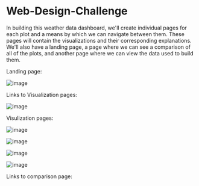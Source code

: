 # Web-Design-Challenge
In building this weather data dashboard, we'll create individual pages for each plot and a means by which we can navigate between them. These pages will contain the visualizations and their corresponding explanations. We'll also have a landing page, a page where we can see a comparison of all of the plots, and another page where we can view the data used to build them.

Landing page:


![image](https://user-images.githubusercontent.com/79819331/120378466-7707c380-c2ec-11eb-8754-f9811ca8fc99.png)


Links to Visualization pages:

![image](https://user-images.githubusercontent.com/79819331/120378604-a3234480-c2ec-11eb-89e8-eb6f0f9bc0c4.png)


Visulization pages:

![image](https://user-images.githubusercontent.com/79819331/120378740-ccdc6b80-c2ec-11eb-912f-75dea407a208.png)

![image](https://user-images.githubusercontent.com/79819331/120381065-f945b700-c2ef-11eb-819a-b2cdc4b9fffc.png)


![image](https://user-images.githubusercontent.com/79819331/120381174-17131c00-c2f0-11eb-83ec-a0b2f62f3049.png)

![image](https://user-images.githubusercontent.com/79819331/120381262-35791780-c2f0-11eb-9505-f9f668853f59.png)

Links to comparison page:




